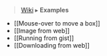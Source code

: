 > [Wiki](Home) ▸ **Examples**

- [[Mouse-over to move a box]]
- [[Image from web]]
- [[Running from gist]]
- [[Downloading from web]]